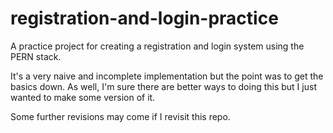 # registration-and-login-practice
A practice project for creating a registration and login system using the PERN stack.

It's a very naive and incomplete implementation but the point was to get the basics down. As well, I'm sure there are better ways to doing this but I just wanted to make some version of it. 

Some further revisions may come if I revisit this repo. 